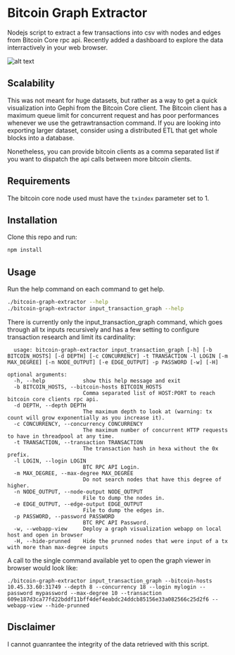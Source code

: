 # Bitcoin Graph Extractor
Nodejs script to extract a few transactions into csv with nodes and edges from Bitcoin Core rpc api. Recently added a dashboard to explore the data interractively in your web browser.

![alt text](https://github.com/QuentinFAIDIDE/Bitcoin-Graph-Extractor/tree/master/html-viewer/app.jpg?raw=true)

## Scalability
This was not meant for huge datasets, but rather as a way to get a quick visualization into Gephi from the Bitcoin Core client. The Bitcoin client has a maximum queue limit for concurrent request and has poor performances whenever we use the getrawtransaction command. If you are looking into exporting larger dataset, consider using a distributed ETL that get whole blocks into a database.



Nonetheless, you can provide bitcoin clients as a comma separated list if you want to dispatch the api calls between more bitcoin clients.

## Requirements
The bitcoin core node used must have the `txindex` parameter set to 1.

## Installation
Clone this repo and run:
```bash
npm install
```

## Usage
Run the help command on each command to get help.
```bash
./bitcoin-graph-extractor --help 
./bitcoin-graph-extractor input_transaction_graph --help 
```

There is currently only the input_transaction_graph command, which goes through all tx inputs recursively and has a few setting to configure transaction research and limit its cardinality:
```
  usage: bitcoin-graph-extractor input_transaction_graph [-h] [-b BITCOIN_HOSTS] [-d DEPTH] [-c CONCURRENCY] -t TRANSACTION -l LOGIN [-m MAX_DEGREE] [-n NODE_OUTPUT] [-e EDGE_OUTPUT] -p PASSWORD [-w] [-H]

optional arguments:
  -h, --help            show this help message and exit
  -b BITCOIN_HOSTS, --bitcoin-hosts BITCOIN_HOSTS
                        Comma separated list of HOST:PORT to reach bitcoin core clients rpc api.
  -d DEPTH, --depth DEPTH
                        The maximum depth to look at (warning: tx count will grow exponentially as you increase it).
  -c CONCURRENCY, --concurrency CONCURRENCY
                        The maximum number of concurrent HTTP requests to have in threadpool at any time.
  -t TRANSACTION, --transaction TRANSACTION
                        The transaction hash in hexa without the 0x prefix.
  -l LOGIN, --login LOGIN
                        BTC RPC API Login.
  -m MAX_DEGREE, --max-degree MAX_DEGREE
                        Do not search nodes that have this degree of higher.
  -n NODE_OUTPUT, --node-output NODE_OUTPUT
                        File to dump the nodes in.
  -e EDGE_OUTPUT, --edge-output EDGE_OUTPUT
                        File to dump the edges in.
  -p PASSWORD, --password PASSWORD
                        BTC RPC API Password.
  -w, --webapp-view     Deploy a graph visualization webapp on local host and open in browser
  -H, --hide-prunned    Hide the prunned nodes that were input of a tx with more than max-degree inputs
```

A call to the single command available yet to open the graph viewer in browser would look like:
```
./bitcoin-graph-extractor input_transaction_graph --bitcoin-hosts 10.45.33.60:31749 --depth 8 --concurrency 18 --login mylogin --password mypassword --max-degree 10 --transaction 609e187d3ca77fd22bddf11bff4def4eabdc24ddcb85156e33a082566c25d2f6 --webapp-view --hide-prunned
```

## Disclaimer
I cannot guanrantee the integrity of the data retrieved with this script.